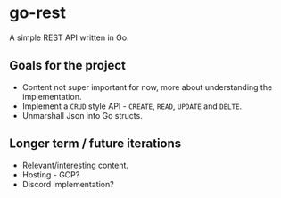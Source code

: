 # go-rest

A simple REST API written in Go.

## Goals for the project

* Content not super important for now, more about understanding the implementation.
* Implement a `CRUD` style API - `CREATE`, `READ`, `UPDATE` and `DELTE`.
* Unmarshall Json into Go structs.

## Longer term / future iterations

* Relevant/interesting content.
* Hosting - GCP?
* Discord implementation?

